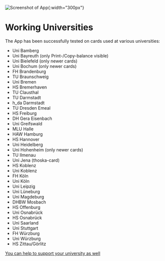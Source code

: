 
![Screenshot of App](images/screenshot.png){:width="300px"}

Working Universities
====================

The App has been successfully tested on cards used at various universities:

* Uni Bamberg
* Uni Bayreuth (only Print-/Copy-balance visible)
* Uni Bielefeld (only newer cards)
* Uni Bochum (only newer cards)
* FH Brandenburg
* TU Braunschweig
* Uni Bremen
* HS Bremerhaven
* TU Clausthal
* TU Darmstadt
* h_da Darmstadt
* TU Dresden Emeal
* HS Freiburg
* DH Gera Eisenbach
* Uni Greifswald
* MLU Halle
* HAW Hamburg
* HS Hannover
* Uni Heidelberg
* Uni Hohenheim (only newer cards)
* TU Ilmenau
* Uni Jena (thoska-card)
* HS Koblenz
* Uni Koblenz
* FH Köln
* Uni Köln
* Uni Leipzig
* Uni Lüneburg
* Uni Magdeburg
* DHBW Mosbach
* HS Offenburg
* Uni Osnabrück
* HS Osnabrück
* Uni Saarland
* Uni Stuttgart
* FH Würzburg
* Uni Würzburg
* HS Zittau/Görlitz

[You can help to support your university as well](otherUnis.md)
